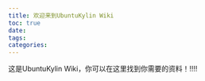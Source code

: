 ```yaml
---
title: 欢迎来到UbuntuKylin Wiki
toc: true
date: 
tags:
categories:
---
```



这是UbuntuKylin Wiki，你可以在这里找到你需要的资料！!!!!
